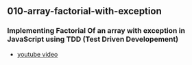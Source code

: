 ## 010-array-factorial-with-exception

### Implementing Factorial Of an array with exception in JavaScript using TDD (Test Driven Developement)

*  [youtube video](https://www.youtube.com/watch?v=-kWmtNTmf88)